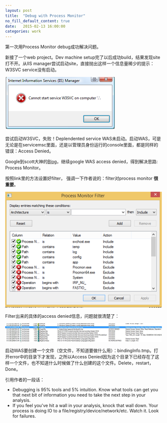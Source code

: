 ```yaml
---
layout: post
title:  "Debug with Process Monitor"
no_fill_default_content: true
date:   2015-02-13 16:00:00
categories: work
---
```


第一次用Process Monitor debug成功解决问题。


新接了一个web project。Dev machine setup完了以后成功build，结果发现site打不开。从IIS manager尝试启动site，直接抛出这样一个信息量稀少的提示：W3SVC service没有启动。

![](./pictures/w3svcError.jpg)

尝试启动W3SVC，失败！Deplendented service WAS未启动。启动WAS，可是无论是在servicemsc里面，还是以管理员身份运行的console里面，都是同样的错误：Access Denied。

Google到scott大神的[Blog](http://www.hanselman.com/blog/FixedWindowsProcessActivationServiceWASIsStoppingBecauseItEncounteredAnError.aspx)，继续google WAS access denied，得到解决思路: Process Monitor。

按照link里的方法设置好filter， 强调一下作者说的：filter对process monitor <b>很重要</b>。

![](./pictures/filter.jpg)

Filter出来的具体的access denied信息，问题就很清楚了：

![](./pictures/processMonitor.jpg)

启动WAS要创建一个文件（空文件，不知道要做什么用）：bindingInfo.tmp。打开error中的目录下才发现，之所以Access Denied因为这个目录下已经存在了这样一个文件，也不知道什么时候做了什么创建的这个文件。Delete，restart，Done。

引用作者的一段话：

- Debugging is 95% tools and 5% intuition. Know what tools can get you that next bit of information you need to take the next step in your analysis.
- If you feel you've hit a wall in your analysis, knock that wall down. Your process is doing IO to a file/registry/device/network/etc. Watch it. Look for failures.